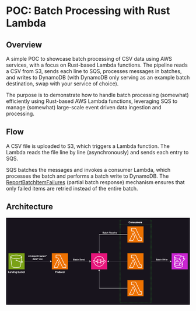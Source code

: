 # POC: Batch Processing with Rust Lambda

## Overview

A simple POC to showcase batch processing of CSV data using AWS services, with a focus on Rust-based Lambda functions. The pipeline reads a CSV from S3, sends each line to SQS, processes messages in batches, and writes to DynamoDB (with DynamoDB only serving as an example batch destination, swap with your service of choice).

The purpose is to demonstrate how to handle batch processing (somewhat) efficiently using Rust-based AWS Lambda functions, leveraging SQS to manage (somewhat) large-scale event driven data ingestion and processing.

## Flow

A CSV file is uploaded to S3, which triggers a Lambda function. The Lambda reads the file line by line (asynchronously) and sends each entry to SQS.

SQS batches the messages and invokes a consumer Lambda, which processes the batch and performs a batch write to DynamoDB. The [ReportBatchItemFailures](https://docs.aws.amazon.com/lambda/latest/dg/services-ddb-batchfailurereporting.html) (partial batch response) mechanism ensures that only failed items are retried instead of the entire batch.

## Architecture
![architecture](./assets/architecture.png)
